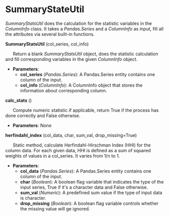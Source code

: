 SummaryStateUtil
================

*SummaryStatsUtil* does the calculation for the statistic variables in the *ColumnInfo* class. It takes a *Pandas.Series* and a *ColumnInfo* as input, fill all the attributes via several built-in functions.

**SummaryStatsUtil** (col_series, col_info)

&nbsp;&nbsp;&nbsp;&nbsp;&nbsp;&nbsp;Return a blank *SummaryStatsUtil* object, does the statistic calculation and fill corresponding variables in the given *ColumnInfo* object.

* **Parameters**:
    * **col_series** (*Pandas.Series*):    A Pandas.Series entity contains one column of the input.
    * **col_info** (*ColumnInfo*):  A ColumnInfo object that stores the information about corresponding column.

**calc_stats** ()

&nbsp;&nbsp;&nbsp;&nbsp;&nbsp;&nbsp;Compute numeric statistic if applicable, return True if the process has done correctly and False otherwise.

* **Parameters**: None

**herfindahl_index** (col_data, char, sum_val, drop_missing=True)

&nbsp;&nbsp;&nbsp;&nbsp;&nbsp;&nbsp;Static method, calculate Herfindahl-Hirschman Index  (HHI) for the column data. For each given data, HHI is defined as a sum of squared weights of values in a col_series. It varies from 1/n to 1.

* **Parameters**:
    * **col_data** (*Pandas.Series*): A Pandas.Series entity contains one column of the input.
    * **char** (*Boolean*): A boolean flag variable that indicates the type of the input series, True if it's a character data and False otherwise.
    * **sum_val** (*Numeric*): A predefined sum value if the type of input data is character.
    * **drop_missing** (*Boolean*): A boolean flag variable controls whether the missing value will ge ignored.